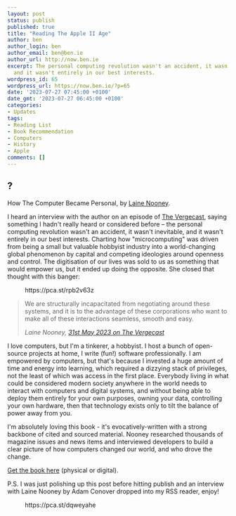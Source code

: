 ```yaml
---
layout: post
status: publish
published: true
title: "Reading The Apple II Age"
author: ben
author_login: ben
author_email: ben@ben.ie
author_url: http://now.ben.ie
excerpt: The personal computing revolution wasn't an accident, it wasn't inevitable,
  and it wasn't entirely in our best interests.
wordpress_id: 65
wordpress_url: https://now.ben.ie/?p=65
date: '2023-07-27 07:45:00 +0100'
date_gmt: '2023-07-27 06:45:00 +0100'
categories:
- Updates
tags:
- Reading List
- Book Recommendation
- Computers
- History
- Apple
comments: []
---
```

<p><!-- wp:heading --></p>
<h2 class="wp-block-heading">?</h2>
<p><!-- /wp:heading --></p>
<p><!-- wp:paragraph --></p>
<p>How The Computer Became Personal, by <a href="https://press.uchicago.edu/ucp/books/author/N/L/au111344980.html">Laine Nooney</a>.</p>
<p><!-- /wp:paragraph --></p>
<p><!-- wp:paragraph --></p>
<p>I heard an interview with the author on an episode of <a href="https://pca.st/rpb2v63z">The Vergecast</a>, saying something I hadn't really heard or considered before – the personal computing revolution wasn't an accident, it wasn't inevitable, and it wasn't entirely in our best interests. Charting how "microcomputing" was driven from being a small but valuable hobbyist industry into a world-changing global phenomenon by capital and competing ideologies around openness and control. The digitisation of our lives was sold to us as something that would empower us, but it ended up doing the opposite. She closed that thought with this banger:</p>
<p><!-- /wp:paragraph --></p>
<p><!-- wp:embed {"url":"https://pca.st/rpb2v63z","type":"rich","providerNameSlug":"pocket-casts","responsive":true,"align":"left"} --></p>
<figure class="wp-block-embed alignleft is-type-rich is-provider-pocket-casts wp-block-embed-pocket-casts">
<div class="wp-block-embed__wrapper">
https://pca.st/rpb2v63z
</div>
</figure>
<p><!-- /wp:embed --></p>
<p><!-- wp:quote --></p>
<blockquote class="wp-block-quote"><p><!-- wp:paragraph --></p>
<p>We are structurally incapacitated from negotiating around these systems, and it is to the advantage of these corporations who want to make all of these interactions seamless, smooth and easy.</p>
<p><!-- /wp:paragraph --><cite>Laine Nooney, <a href="https://pca.st/rpb2v63z">31st May 2023 on The Vergecast </a></cite></p></blockquote>
<p><!-- /wp:quote --></p>
<p><!-- wp:paragraph --></p>
<p>I love computers, but I'm a tinkerer, a hobbyist. I host a bunch of open-source projects at home, I write (fun!) software professionally. I am empowered by computers, but that's because I invested a huge amount of time and energy into learning, which required a dizzying stack of privileges, not the least of which was access in the first place. Everybody living in what could be considered modern society anywhere in the world needs to interact with computers and digital systems, and without being able to deploy them entirely for your own purposes, owning your data, controlling your own hardware, then that technology exists only to tilt the balance of power away from you.</p>
<p><!-- /wp:paragraph --></p>
<p><!-- wp:paragraph --></p>
<p>I'm absolutely loving this book - it's evocatively-written with a strong backbone of cited and sourced material. Nooney researched thousands of magazine issues and news items and interviewed developers to build a clear picture of how computers changed our world, and who drove the change.</p>
<p><!-- /wp:paragraph --></p>
<p><!-- wp:paragraph --></p>
<p><a href="https://press.uchicago.edu/ucp/books/book/chicago/A/bo195231688.html">Get the book here</a> (physical or digital).</p>
<p><!-- /wp:paragraph --></p>
<p><!-- wp:paragraph --></p>
<p>P.S. I was just polishing up this post before hitting publish and an interview with Laine Nooney by Adam Conover dropped into my RSS reader, enjoy!</p>
<p><!-- /wp:paragraph --></p>
<p><!-- wp:embed {"url":"https://pca.st/dqweyahe","type":"rich","providerNameSlug":"pocket-casts","responsive":true} --></p>
<figure class="wp-block-embed is-type-rich is-provider-pocket-casts wp-block-embed-pocket-casts">
<div class="wp-block-embed__wrapper">
https://pca.st/dqweyahe
</div>
</figure>
<p><!-- /wp:embed --></p>
